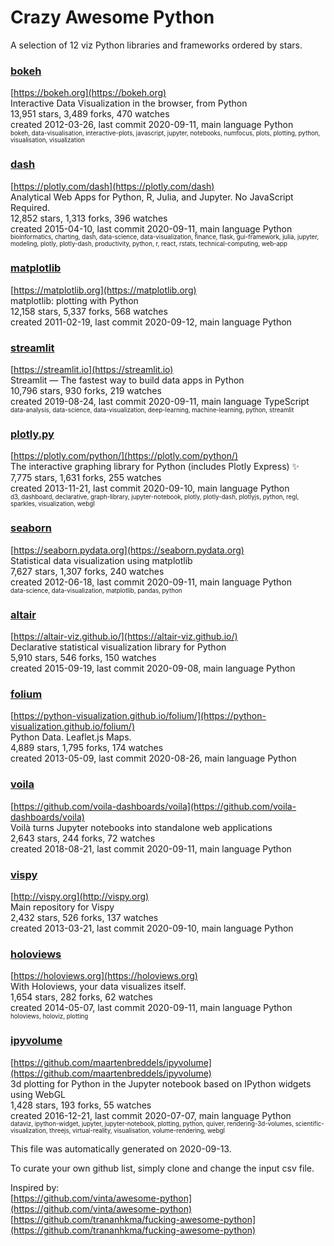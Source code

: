 # Crazy Awesome Python
A selection of 12 viz Python libraries and frameworks ordered by stars.  


### [bokeh](https://github.com/bokeh/bokeh)  
[https://bokeh.org](https://bokeh.org)  
Interactive Data Visualization in the browser, from  Python  
13,951 stars, 3,489 forks, 470 watches  
created 2012-03-26, last commit 2020-09-11, main language Python  
<sub><sup>bokeh, data-visualisation, interactive-plots, javascript, jupyter, notebooks, numfocus, plots, plotting, python, visualisation, visualization</sup></sub>


### [dash](https://github.com/plotly/dash)  
[https://plotly.com/dash](https://plotly.com/dash)  
Analytical Web Apps for Python, R, Julia, and Jupyter. No JavaScript Required.  
12,852 stars, 1,313 forks, 396 watches  
created 2015-04-10, last commit 2020-09-11, main language Python  
<sub><sup>bioinformatics, charting, dash, data-science, data-visualization, finance, flask, gui-framework, julia, jupyter, modeling, plotly, plotly-dash, productivity, python, r, react, rstats, technical-computing, web-app</sup></sub>


### [matplotlib](https://github.com/matplotlib/matplotlib)  
[https://matplotlib.org](https://matplotlib.org)  
matplotlib: plotting with Python  
12,158 stars, 5,337 forks, 568 watches  
created 2011-02-19, last commit 2020-09-12, main language Python  


### [streamlit](https://github.com/streamlit/streamlit)  
[https://streamlit.io](https://streamlit.io)  
Streamlit — The fastest way to build data apps in Python  
10,796 stars, 930 forks, 219 watches  
created 2019-08-24, last commit 2020-09-11, main language TypeScript  
<sub><sup>data-analysis, data-science, data-visualization, deep-learning, machine-learning, python, streamlit</sup></sub>


### [plotly.py](https://github.com/plotly/plotly.py)  
[https://plotly.com/python/](https://plotly.com/python/)  
The interactive graphing library for Python (includes Plotly Express) :sparkles:  
7,775 stars, 1,631 forks, 255 watches  
created 2013-11-21, last commit 2020-09-10, main language Python  
<sub><sup>d3, dashboard, declarative, graph-library, jupyter-notebook, plotly, plotly-dash, plotlyjs, python, regl, sparkles, visualization, webgl</sup></sub>


### [seaborn](https://github.com/mwaskom/seaborn)  
[https://seaborn.pydata.org](https://seaborn.pydata.org)  
Statistical data visualization using matplotlib  
7,627 stars, 1,307 forks, 240 watches  
created 2012-06-18, last commit 2020-09-11, main language Python  
<sub><sup>data-science, data-visualization, matplotlib, pandas, python</sup></sub>


### [altair](https://github.com/altair-viz/altair)  
[https://altair-viz.github.io/](https://altair-viz.github.io/)  
Declarative statistical visualization library for Python  
5,910 stars, 546 forks, 150 watches  
created 2015-09-19, last commit 2020-09-08, main language Python  


### [folium](https://github.com/python-visualization/folium)  
[https://python-visualization.github.io/folium/](https://python-visualization.github.io/folium/)  
Python Data. Leaflet.js Maps.   
4,889 stars, 1,795 forks, 174 watches  
created 2013-05-09, last commit 2020-08-26, main language Python  


### [voila](https://github.com/voila-dashboards/voila)  
[https://github.com/voila-dashboards/voila](https://github.com/voila-dashboards/voila)  
Voilà turns Jupyter notebooks into standalone web applications  
2,643 stars, 244 forks, 72 watches  
created 2018-08-21, last commit 2020-09-11, main language Python  


### [vispy](https://github.com/vispy/vispy)  
[http://vispy.org](http://vispy.org)  
Main repository for Vispy  
2,432 stars, 526 forks, 137 watches  
created 2013-03-21, last commit 2020-09-10, main language Python  


### [holoviews](https://github.com/holoviz/holoviews)  
[https://holoviews.org](https://holoviews.org)  
With Holoviews, your data visualizes itself.  
1,654 stars, 282 forks, 62 watches  
created 2014-05-07, last commit 2020-09-11, main language Python  
<sub><sup>holoviews, holoviz, plotting</sup></sub>


### [ipyvolume](https://github.com/maartenbreddels/ipyvolume)  
[https://github.com/maartenbreddels/ipyvolume](https://github.com/maartenbreddels/ipyvolume)  
3d plotting for Python in the Jupyter notebook based on IPython widgets using WebGL  
1,428 stars, 193 forks, 55 watches  
created 2016-12-21, last commit 2020-07-07, main language Python  
<sub><sup>dataviz, ipython-widget, jupyter, jupyter-notebook, plotting, python, quiver, rendering-3d-volumes, scientific-visualization, threejs, virtual-reality, visualisation, volume-rendering, webgl</sup></sub>


This file was automatically generated on 2020-09-13.  

To curate your own github list, simply clone and change the input csv file.  

Inspired by:  
[https://github.com/vinta/awesome-python](https://github.com/vinta/awesome-python)  
[https://github.com/trananhkma/fucking-awesome-python](https://github.com/trananhkma/fucking-awesome-python)  